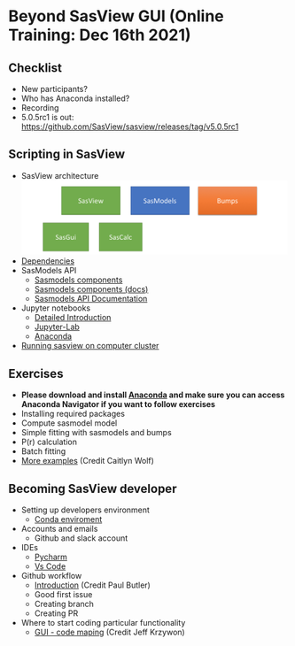 Beyond SasView GUI (Online Training: Dec 16th 2021)
===================================================
## Checklist
- New participants?
- Who has Anaconda installed?
- Recording
- 5.0.5rc1 is out: https://github.com/SasView/sasview/releases/tag/v5.0.5rc1

## Scripting in SasView
- SasView architecture
![SasView archiecture](SasView_structure.png)
- [Dependencies](SasView_dependencies.png)
- SasModels API
  - [Sasmodels components](sasmodels_main_components.png)
  - [Sasmodels components (docs)](https://www.sasview.org/docs/dev/sasmodels-dev/index.html)
  - [Sasmodels API Documentation](https://www.sasview.org/docs/dev/sasmodels-api/modules.html)  
- Jupyter notebooks
  - [Detailed Introduction](https://github.com/ess-dmsc-dram/python-course-ikon/blob/master/notebooks/1_jupyter_basics/jupyter-notebook-intro.ipynb) 
  - [Jupyter-Lab](https://github.com/jupyterlab/jupyterlab-desktop)
  - [Anaconda](https://www.anaconda.com/products/individual)
- [Running sasview on computer cluster](https://github.com/SasView/sasmodels/blob/master/example/slurm_batch.py)
## Exercises
- **Please download and install [Anaconda](https://www.anaconda.com/products/individual) and make sure you can access Anaconda Navigator if you want to follow exercises**
- Installing required packages
- Compute sasmodel model
- Simple fitting with sasmodels and bumps
- P(r) calculation
- Batch fitting 
- [More examples](https://github.com/caitwolf/sas-torials/blob/main/mini_tutorials/) (Credit Caitlyn Wolf)

## Becoming SasView developer
- Setting up developers environment 
  - [Conda enviroment](https://github.com/SasView/sasview/wiki/DevNotes_DevEnviroment)
- Accounts and emails
  - Github and slack  account 
- IDEs
  - [Pycharm](https://www.jetbrains.com/pycharm/)
  - [Vs Code](https://code.visualstudio.com/)
- Github workflow
  - [Introduction](https://github.com/SasView/documents/blob/master/Training/New_Contributor_Training/presentations/IntroductionToGit.pdf) (Credit Paul Butler)
  - Good first issue
  - Creating branch
  - Creating PR
- Where to start coding particular functionality
  - [GUI - code maping](https://github.com/SasView/documents/blob/master/Training/New_Contributor_Training/presentations/CodingBeyondTheModels.pdf) (Credit Jeff Krzywon)
